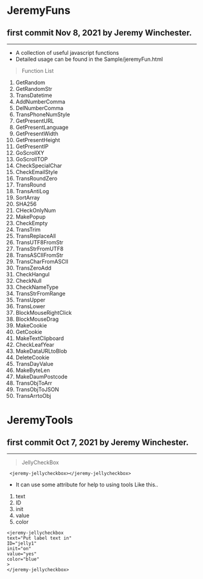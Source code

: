 # JeremyFuns

## first commit Nov 8, 2021 by Jeremy Winchester.

---

- A collection of useful javascript functions
- Detailed usage can be found in the Sample/jeremyFun.html

> Function List

1. GetRandom
2. GetRandomStr
3. TransDatetime
4. AddNumberComma
5. DelNumberComma
6. TransPhoneNumStyle
7. GetPresentURL
8. GetPresentLanguage
9. GetPresentWidth
10. GetPresentHeight
11. GetPresentIP
12. GoScrollXY
13. GoScrollTOP
14. CheckSpecialChar
15. CheckEmailStyle
16. TransRoundZero
17. TransRound
18. TransAntiLog
19. SortArray
20. SHA256
21. CHeckOnlyNum
22. MakePopup
23. CheckEmpty
24. TransTrim
25. TransReplaceAll
26. TransUTF8FromStr
27. TransStrFromUTF8
28. TransASCIIFromStr
29. TransCharFromASCII
30. TransZeroAdd
31. CheckHangul
32. CheckNull
33. CheckNameType
34. TransStrFromRange
35. TransUpper
36. TransLower
37. BlockMouseRightClick
38. BlockMouseDrag
39. MakeCookie
40. GetCookie
41. MakeTextClipboard
42. CheckLeafYear
43. MakeDataURLtoBlob
44. DeleteCookie
45. TransDayValue
46. MakeByteLen
47. MakeDaumPostcode
48. TransObjToArr
49. TransObjToJSON
50. TransArrtoObj

# JeremyTools

## first commit Oct 7, 2021 by Jeremy Winchester.

---

> JellyCheckBox

```
 <jeremy-jellycheckbox></jeremy-jellycheckbox>
```

- It can use some attribute for help to using tools Like this..

1. text
2. ID
3. init
4. value
5. color

```
<jeremy-jellycheckbox
text="Put label text in"
ID="jelly1"
init="on"
value="yes"
color="blue"
>
</jeremy-jellycheckbox>
```
